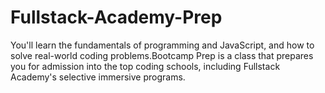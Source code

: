 # Fullstack-Academy-Prep
 You'll learn the fundamentals of programming and JavaScript, and how to solve real-world coding problems.Bootcamp Prep is a class that prepares you for admission into the top coding schools, including Fullstack Academy's selective immersive programs.
